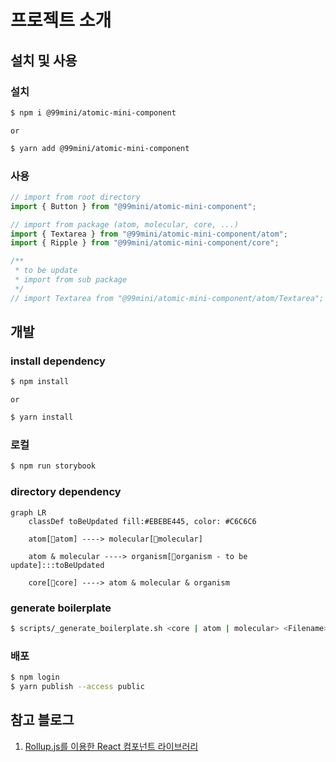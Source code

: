 # 프로젝트 소개

## 설치 및 사용

### 설치

```bash
$ npm i @99mini/atomic-mini-component
```

`or`

```bash
$ yarn add @99mini/atomic-mini-component
```

### 사용

```javascript
// import from root directory
import { Button } from "@99mini/atomic-mini-component";

// import from package (atom, molecular, core, ...)
import { Textarea } from "@99mini/atomic-mini-component/atom";
import { Ripple } from "@99mini/atomic-mini-component/core";

/**
 * to be update
 * import from sub package
 */
// import Textarea from "@99mini/atomic-mini-component/atom/Textarea";
```

## 개발

### install dependency

```bash
$ npm install
```

`or`

```bash
$ yarn install
```

### 로컬

```bash
$ npm run storybook
```

### directory dependency

```mermaid
graph LR
    classDef toBeUpdated fill:#EBEBE445, color: #C6C6C6

    atom[📁atom] ----> molecular[📁molecular]

    atom & molecular ----> organism[📁organism - to be update]:::toBeUpdated

    core[📁core] ----> atom & molecular & organism
```

### generate boilerplate

```bash
$ scripts/_generate_boilerplate.sh <core | atom | molecular> <Filename>
```

### 배포

```bash
$ npm login
$ yarn publish --access public
```

## 참고 블로그

1. [Rollup.js를 이용한 React 컴포넌트 라이브러리](https://blog.itcode.dev/projects/2022/06/10/react-components-library-starter#6.-storybook-%EC%84%A4%EC%B9%98)

